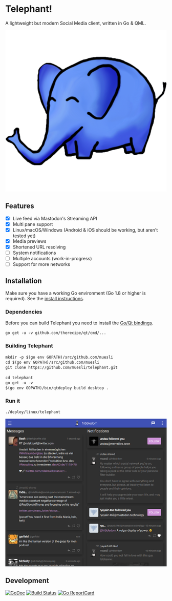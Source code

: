 Telephant!
==========

A lightweight but modern Social Media client, written in Go & QML.

![telephant logo](/assets/telephant.png)

## Features

- [x] Live feed via Mastodon's Streaming API
- [x] Multi pane support
- [x] Linux/macOS/Windows (Android & iOS should be working, but aren't tested yet)
- [x] Media previews
- [x] Shortened URL resolving
- [ ] System notifications
- [ ] Multiple accounts (work-in-progress)
- [ ] Support for more networks

## Installation

Make sure you have a working Go environment (Go 1.8 or higher is required).
See the [install instructions](http://golang.org/doc/install.html).

### Dependencies

Before you can build Telephant you need to install the [Go/Qt bindings](https://github.com/therecipe/qt/wiki/Installation#regular-installation).

    go get -u -v github.com/therecipe/qt/cmd/...

### Building Telephant

    mkdir -p $(go env GOPATH)/src/github.com/muesli
    cd $(go env GOPATH)/src/github.com/muesli
    git clone https://github.com/muesli/telephant.git

    cd telephant
    go get -u -v
    $(go env GOPATH)/bin/qtdeploy build desktop .

### Run it

    ./deploy/linux/telephant

![telephant Screenshot](/assets/screenshot.png)

## Development

[![GoDoc](https://godoc.org/github.com/golang/gddo?status.svg)](https://godoc.org/github.com/muesli/telephant)
[![Build Status](https://travis-ci.org/muesli/telephant.svg?branch=master)](https://travis-ci.org/muesli/telephant)
[![Go ReportCard](http://goreportcard.com/badge/muesli/telephant)](http://goreportcard.com/report/muesli/telephant)
